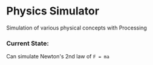 # Physics Simulator

Simulation of various physical concepts with Processing

### Current State:

Can simulate Newton's 2nd law of `F = ma`
